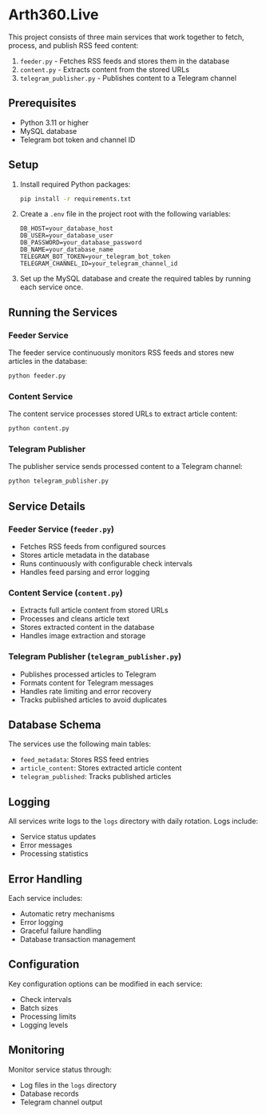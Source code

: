 # Arth360.Live

This project consists of three main services that work together to fetch, process, and publish RSS feed content:

1. `feeder.py` - Fetches RSS feeds and stores them in the database
2. `content.py` - Extracts content from the stored URLs
3. `telegram_publisher.py` - Publishes content to a Telegram channel

## Prerequisites

- Python 3.11 or higher
- MySQL database
- Telegram bot token and channel ID

## Setup

1. Install required Python packages:
   ```bash
   pip install -r requirements.txt
   ```

2. Create a `.env` file in the project root with the following variables:
   ```
   DB_HOST=your_database_host
   DB_USER=your_database_user
   DB_PASSWORD=your_database_password
   DB_NAME=your_database_name
   TELEGRAM_BOT_TOKEN=your_telegram_bot_token
   TELEGRAM_CHANNEL_ID=your_telegram_channel_id
   ```

3. Set up the MySQL database and create the required tables by running each service once.

## Running the Services

### Feeder Service
The feeder service continuously monitors RSS feeds and stores new articles in the database:
```bash
python feeder.py
```

### Content Service
The content service processes stored URLs to extract article content:
```bash
python content.py
```

### Telegram Publisher
The publisher service sends processed content to a Telegram channel:
```bash
python telegram_publisher.py
```

## Service Details

### Feeder Service (`feeder.py`)
- Fetches RSS feeds from configured sources
- Stores article metadata in the database
- Runs continuously with configurable check intervals
- Handles feed parsing and error logging

### Content Service (`content.py`)
- Extracts full article content from stored URLs
- Processes and cleans article text
- Stores extracted content in the database
- Handles image extraction and storage

### Telegram Publisher (`telegram_publisher.py`)
- Publishes processed articles to Telegram
- Formats content for Telegram messages
- Handles rate limiting and error recovery
- Tracks published articles to avoid duplicates

## Database Schema

The services use the following main tables:
- `feed_metadata`: Stores RSS feed entries
- `article_content`: Stores extracted article content
- `telegram_published`: Tracks published articles

## Logging

All services write logs to the `logs` directory with daily rotation. Logs include:
- Service status updates
- Error messages
- Processing statistics

## Error Handling

Each service includes:
- Automatic retry mechanisms
- Error logging
- Graceful failure handling
- Database transaction management

## Configuration

Key configuration options can be modified in each service:
- Check intervals
- Batch sizes
- Processing limits
- Logging levels

## Monitoring

Monitor service status through:
- Log files in the `logs` directory
- Database records
- Telegram channel output 

